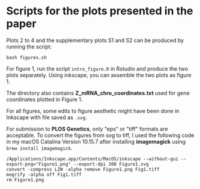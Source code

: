 # Scripts for the plots presented in the paper

Plots 2 to 4 and the supplementary plots S1 and S2 can be produced by running
the script:

`bash figures.sh` <br>

For figure 1, run the script `intro_figure.R` in Rstudio and produce the two plots separately. 
Using inkscape, you can assemble the two plots as figure 1.

The directory also contains **Z_mRNA_chro_coordinates.txt** used for gene coordinates
plotted in Figure 1.

For all figures, some edits to figure aesthetic might have been done in Inkscape with file saved as `.svg`.

For submission to **PLOS Genetics**, only "eps" or "tiff" formats are acceptable. To convert the figures from svg to tiff, I used the following code
in my macOS Catalina Version 10.15.7 after installing **imagemagick** using `brew install imagemagick`. 

```
/Applications/Inkscape.app/Contents/MacOS/inkscape --without-gui --export-png="Figure1.png" --export-dpi 300 Figure1.svg
convert -compress LZW -alpha remove Figure1.png Fig1.tiff
mogrify -alpha off Fig1.tiff
rm Figure1.png
```
